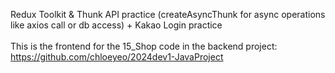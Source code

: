 Redux Toolkit & Thunk API practice (createAsyncThunk for async operations like axios call or db access) + Kakao Login practice
<br />
<br />
This is the frontend for the 15_Shop code in the backend project:<br />
https://github.com/chloeyeo/2024dev1-JavaProject
